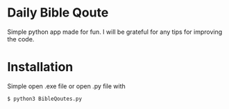 # Daily Bible Qoute 
Simple python app made for fun.
I will be grateful for any tips for improving the code.

# Installation
Simple open .exe file or open .py file with
```bash
$ python3 BibleQoutes.py
